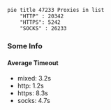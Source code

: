 
```mermaid
pie title 47233 Proxies in list
    "HTTP" : 20342
    "HTTPS": 5242
    "SOCKS" : 26233
```

### Some Info
#### Average Timeout

- mixed: 3.2s
- http: 1.2s
- https: 8.3s
- socks: 4.7s